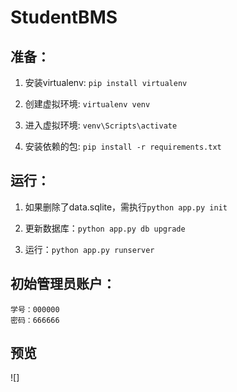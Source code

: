 # StudentBMS
## 准备：
1. 安装virtualenv:
`pip install virtualenv`

2. 创建虚拟环境:
`virtualenv venv`

3. 进入虚拟环境:
`venv\Scripts\activate`

4. 安装依赖的包:
`pip install -r requirements.txt`

## 运行：
1. 如果删除了data.sqlite，需执行`python app.py init`

2. 更新数据库：`python app.py db upgrade`

3. 运行：`python app.py runserver`

## 初始管理员账户：
```
学号：000000
密码：666666
```

## 预览

![]
